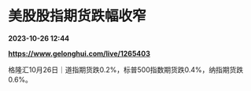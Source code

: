 # 美股股指期货跌幅收窄

**2023-10-26 12:44**

**https://www.gelonghui.com/live/1265403**

格隆汇10月26日｜道指期货跌0.2%，标普500指数期货跌0.4%，纳指期货跌0.6%。